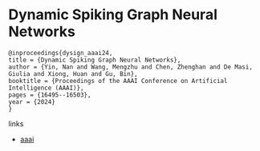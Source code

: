 # Dynamic Spiking Graph Neural Networks

```
@inproceedings{dysign_aaai24,
title = {Dynamic Spiking Graph Neural Networks},
author = {Yin, Nan and Wang, Mengzhu and Chen, Zhenghan and De Masi, Giulia and Xiong, Huan and Gu, Bin},
booktitle = {Proceedings of the AAAI Conference on Artificial Intelligence (AAAI)},
pages = {16495--16503},
year = {2024}
}
```

links
- [aaai](https://ojs.aaai.org/index.php/AAAI/article/view/29587)
